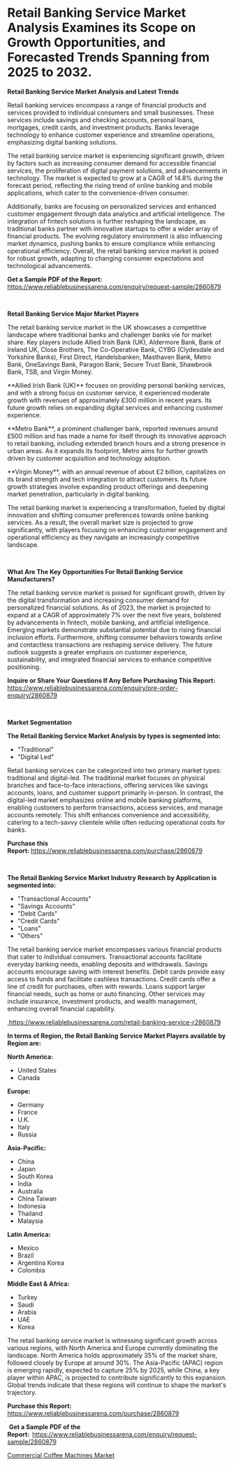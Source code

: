 <p><h1>Retail Banking Service Market Analysis Examines its Scope on Growth Opportunities, and Forecasted Trends Spanning from 2025 to 2032.</h1></p><p><strong>Retail Banking Service Market Analysis and Latest Trends</strong></p>
<p><p>Retail banking services encompass a range of financial products and services provided to individual consumers and small businesses. These services include savings and checking accounts, personal loans, mortgages, credit cards, and investment products. Banks leverage technology to enhance customer experience and streamline operations, emphasizing digital banking solutions.</p><p>The retail banking service market is experiencing significant growth, driven by factors such as increasing consumer demand for accessible financial services, the proliferation of digital payment solutions, and advancements in technology. The market is expected to grow at a CAGR of 14.8% during the forecast period, reflecting the rising trend of online banking and mobile applications, which cater to the convenience-driven consumer. </p><p>Additionally, banks are focusing on personalized services and enhanced customer engagement through data analytics and artificial intelligence. The integration of fintech solutions is further reshaping the landscape, as traditional banks partner with innovative startups to offer a wider array of financial products. The evolving regulatory environment is also influencing market dynamics, pushing banks to ensure compliance while enhancing operational efficiency. Overall, the retail banking service market is poised for robust growth, adapting to changing consumer expectations and technological advancements.</p></p>
<p><strong>Get a Sample PDF of the Report:&nbsp;</strong> <a href="https://www.reliablebusinessarena.com/enquiry/request-sample/2860879?utm_campaign=3115&utm_medium=2&utm_source=Github&utm_content=ia&utm_term=12032025&utm_id=retail-banking-service">https://www.reliablebusinessarena.com/enquiry/request-sample/2860879</a></p>
<p>&nbsp;</p>
<p><strong>Retail Banking Service Major Market Players</strong></p>
<p><p>The retail banking service market in the UK showcases a competitive landscape where traditional banks and challenger banks vie for market share. Key players include Allied Irish Bank (UK), Aldermore Bank, Bank of Ireland UK, Close Brothers, The Co-Operative Bank, CYBG (Clydesdale and Yorkshire Banks), First Direct, Handelsbanken, Masthaven Bank, Metro Bank, OneSavings Bank, Paragon Bank, Secure Trust Bank, Shawbrook Bank, TSB, and Virgin Money.</p><p>**Allied Irish Bank (UK)** focuses on providing personal banking services, and with a strong focus on customer service, it experienced moderate growth with revenues of approximately £300 million in recent years. Its future growth relies on expanding digital services and enhancing customer experience.</p><p>**Metro Bank**, a prominent challenger bank, reported revenues around £500 million and has made a name for itself through its innovative approach to retail banking, including extended branch hours and a strong presence in urban areas. As it expands its footprint, Metro aims for further growth driven by customer acquisition and technology adoption.</p><p>**Virgin Money**, with an annual revenue of about £2 billion, capitalizes on its brand strength and tech integration to attract customers. Its future growth strategies involve expanding product offerings and deepening market penetration, particularly in digital banking.</p><p>The retail banking market is experiencing a transformation, fueled by digital innovation and shifting consumer preferences towards online banking services. As a result, the overall market size is projected to grow significantly, with players focusing on enhancing customer engagement and operational efficiency as they navigate an increasingly competitive landscape.</p></p>
<p>&nbsp;</p>
<p><strong>What Are The Key Opportunities For Retail Banking Service Manufacturers?</strong></p>
<p><p>The retail banking service market is poised for significant growth, driven by the digital transformation and increasing consumer demand for personalized financial solutions. As of 2023, the market is projected to expand at a CAGR of approximately 7% over the next five years, bolstered by advancements in fintech, mobile banking, and artificial intelligence. Emerging markets demonstrate substantial potential due to rising financial inclusion efforts. Furthermore, shifting consumer behaviors towards online and contactless transactions are reshaping service delivery. The future outlook suggests a greater emphasis on customer experience, sustainability, and integrated financial services to enhance competitive positioning.</p></p>
<p><strong>Inquire or Share Your Questions If Any Before Purchasing This Report:</strong> <a href="https://www.reliablebusinessarena.com/enquiry/pre-order-enquiry/2860879?utm_campaign=3115&utm_medium=2&utm_source=Github&utm_content=ia&utm_term=12032025&utm_id=retail-banking-service">https://www.reliablebusinessarena.com/enquiry/pre-order-enquiry/2860879</a></p>
<p>&nbsp;</p>
<p><strong>Market Segmentation</strong></p>
<p><strong>The Retail Banking Service Market Analysis by types is segmented into:</strong></p>
<p><ul><li>"Traditional"</li><li>"Digital Led"</li></ul></p>
<p><p>Retail banking services can be categorized into two primary market types: traditional and digital-led. The traditional market focuses on physical branches and face-to-face interactions, offering services like savings accounts, loans, and customer support primarily in-person. In contrast, the digital-led market emphasizes online and mobile banking platforms, enabling customers to perform transactions, access services, and manage accounts remotely. This shift enhances convenience and accessibility, catering to a tech-savvy clientele while often reducing operational costs for banks.</p></p>
<p><strong>Purchase this Report:&nbsp;</strong><a href="https://www.reliablebusinessarena.com/purchase/2860879?utm_campaign=3115&utm_medium=2&utm_source=Github&utm_content=ia&utm_term=12032025&utm_id=retail-banking-service">https://www.reliablebusinessarena.com/purchase/2860879</a></p>
<p>&nbsp;</p>
<p><strong>The Retail Banking Service Market Industry Research by Application is segmented into:</strong></p>
<p><ul><li>"Transactional Accounts"</li><li>"Savings Accounts"</li><li>"Debit Cards"</li><li>"Credit Cards"</li><li>"Loans"</li><li>"Others"</li></ul></p>
<p><p>The retail banking service market encompasses various financial products that cater to individual consumers. Transactional accounts facilitate everyday banking needs, enabling deposits and withdrawals. Savings accounts encourage saving with interest benefits. Debit cards provide easy access to funds and facilitate cashless transactions. Credit cards offer a line of credit for purchases, often with rewards. Loans support larger financial needs, such as home or auto financing. Other services may include insurance, investment products, and wealth management, enhancing overall financial capability.</p></p>
<p><a href="https://www.reliablebusinessarena.com/retail-banking-service-r2860879?utm_campaign=3115&utm_medium=2&utm_source=Github&utm_content=ia&utm_term=12032025&utm_id=retail-banking-service">&nbsp;https://www.reliablebusinessarena.com/retail-banking-service-r2860879</a></p>
<p><strong>In terms of Region, the Retail Banking Service Market Players available by Region are:</strong></p>
<p>
    <p> <strong> North America: </strong>
        <ul>
            <li>United States</li>
            <li>Canada</li>
        </ul>
        </p> 
    <p> <strong> Europe: </strong>
        <ul>
            <li>Germany</li>
            <li>France</li>
            <li>U.K.</li>
            <li>Italy</li>
            <li>Russia</li>
        </ul>
        </p> 
    <p> <strong> Asia-Pacific: </strong>
        <ul>
            <li>China</li>
            <li>Japan</li>
            <li>South Korea</li>
            <li>India</li>
            <li>Australia</li>
            <li>China Taiwan</li>
            <li>Indonesia</li>
            <li>Thailand</li>
            <li>Malaysia</li>
        </ul>
        </p> 
    <p> <strong> Latin America: </strong>
        <ul>
            <li>Mexico</li>
            <li>Brazil</li>
            <li>Argentina Korea</li>
            <li>Colombia</li>
        </ul>
        </p> 
    <p> <strong> Middle East & Africa: </strong>
        <ul>
            <li>Turkey</li>
            <li>Saudi</li>
            <li>Arabia</li>
            <li>UAE</li>
            <li>Korea</li>
        </ul>
    </p>
    </p>
<p><p>The retail banking service market is witnessing significant growth across various regions, with North America and Europe currently dominating the landscape. North America holds approximately 35% of the market share, followed closely by Europe at around 30%. The Asia-Pacific (APAC) region is emerging rapidly, expected to capture 25% by 2025, while China, a key player within APAC, is projected to contribute significantly to this expansion. Global trends indicate that these regions will continue to shape the market's trajectory.</p></p>
<p><strong>Purchase this Report: </strong><a href="https://www.reliablebusinessarena.com/purchase/2860879?utm_campaign=3115&utm_medium=2&utm_source=Github&utm_content=ia&utm_term=12032025&utm_id=retail-banking-service">https://www.reliablebusinessarena.com/purchase/2860879</a></p>
<p>&nbsp;<strong>Get a Sample PDF of the Report:&nbsp;&nbsp;</strong><a href="https://www.reliablebusinessarena.com/enquiry/request-sample/2860879?utm_campaign=3115&utm_medium=2&utm_source=Github&utm_content=ia&utm_term=12032025&utm_id=retail-banking-service">https://www.reliablebusinessarena.com/enquiry/request-sample/2860879</a></p>
<p><strong></strong></p>
<p><p><a href="https://github.com/momossidram/Market-Research-Report-List-1/blob/main/commercial-coffee-machines-market.md?utm_campaign=3115&utm_medium=2&utm_source=Github&utm_content=ia&utm_term=12032025&utm_id=retail-banking-service">Commercial Coffee Machines Market</a></p></p>